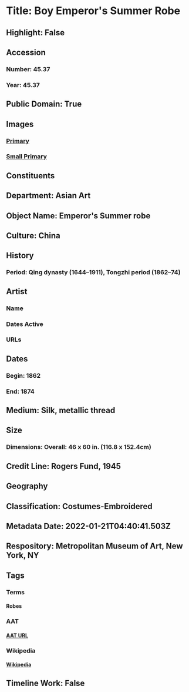 # Title: Boy Emperor's Summer Robe
## Highlight: False
## Accession
### Number: 45.37
### Year: 45.37
## Public Domain: True
## Images
### [Primary](https://images.metmuseum.org/CRDImages/as/original/134626.jpg)
### [Small Primary](https://images.metmuseum.org/CRDImages/as/web-large/134626.jpg)
## Constituents
## Department: Asian Art
## Object Name: Emperor's Summer robe
## Culture: China
## History
### Period: Qing dynasty (1644–1911), Tongzhi period (1862–74)
## Artist
### Name
### Dates Active
### URLs
## Dates
### Begin: 1862
### End: 1874
## Medium: Silk, metallic thread
## Size
### Dimensions: Overall: 46 x 60 in. (116.8 x 152.4cm)
## Credit Line: Rogers Fund, 1945
## Geography
## Classification: Costumes-Embroidered
## Metadata Date: 2022-01-21T04:40:41.503Z
## Respository: Metropolitan Museum of Art, New York, NY
## Tags
### Terms
#### Robes
### AAT
#### [AAT URL](http://vocab.getty.edu/page/aat/300209852)
### Wikipedia
#### [Wikipedia]()
## Timeline Work: False